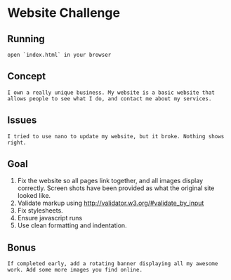 # Website Challenge

## Running

	open `index.html` in your browser

## Concept

	I own a really unique business. My website is a basic website that allows people to see what I do, and contact me about my services.

## Issues

	I tried to use nano to update my website, but it broke. Nothing shows right.

## Goal

1. Fix the website so all pages link together, and all images display correctly. Screen shots have been provided as what the original site looked like.
2. Validate markup using http://validator.w3.org/#validate_by_input
3. Fix stylesheets.
4. Ensure javascript runs
5. Use clean formatting and indentation.

## Bonus

	If completed early, add a rotating banner displaying all my awesome work. Add some more images you find online.